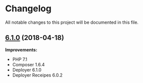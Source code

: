 # Changelog

All notable changes to this project will be documented in this file.

## [6.1.0](https://github.com/roock/docker-deployer/releases/tag/6.1.0) (2018-04-18)

**Improvements:**

- PHP 7.1
- Composer 1.6.4
- Deployer 6.1.0
- Deployer Receipes 6.0.2


